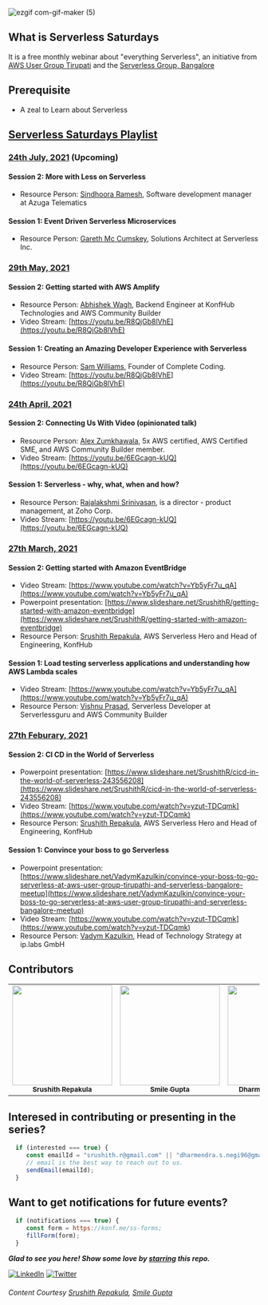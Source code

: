 ![ezgif com-gif-maker (5)](https://user-images.githubusercontent.com/23396903/113184852-54691800-9273-11eb-9c2f-5f3371e8a8e2.gif)


## What is Serverless Saturdays

It is a free monthly webinar about "everything Serverless", an initiative from [AWS User Group Tirupati](https://www.meetup.com/aws-user-group-tirupati) and the [Serverless Group, Bangalore](https://www.meetup.com/Serverless-Bangalore)


## Prerequisite
   - A zeal to Learn about Serverless 

##  [Serverless Saturdays Playlist](https://www.youtube.com/playlist?list=PLG1Jgal0l0oh7bOEOIZEMz4z8qu_-Jn4x)

### [24th July, 2021](https://www.meetup.com/aws-user-group-tirupati/events/279168349/) (Upcoming)

#### Session 2:  More with Less on Serverless
   - Resource Person: [Sindhoora Ramesh](https://www.linkedin.com/in/sindhoora-ramesh-016b119/), Software development manager at Azuga Telematics

#### Session 1: Event Driven Serverless Microservices
   - Resource Person: [Gareth Mc Cumskey](https://www.linkedin.com/in/garethmcc/), Solutions Architect at Serverless Inc.
   
### [29th May, 2021](https://www.meetup.com/aws-user-group-tirupati/events/278157160/)

#### Session 2:  Getting started with AWS Amplify
   - Resource Person: [Abhishek Wagh](https://twitter.com/I_AM_Abhishek07), Backend Engineer at KonfHub Technologies and AWS Community Builder
   - Video Stream: [https://youtu.be/R8QjGb8lVhE](https://youtu.be/R8QjGb8lVhE)

#### Session 1: Creating an Amazing Developer Experience with Serverless
   - Resource Person: [Sam Williams](https://www.linkedin.com/in/sam-williams-61066a43/), Founder of Complete Coding.
   - Video Stream: [https://youtu.be/R8QjGb8lVhE](https://youtu.be/R8QjGb8lVhE)

### [24th April, 2021](https://www.meetup.com/aws-user-group-tirupati/events/277192779/)

#### Session 2:  Connecting Us With Video (opinionated talk)
   - Resource Person: [Alex Zumkhawala](https://twitter.com/spicykey/), 5x AWS certified, AWS Certified SME, and AWS Community Builder member.
   - Video Stream: [https://youtu.be/6EGcagn-kUQ](https://youtu.be/6EGcagn-kUQ)

#### Session 1: Serverless - why, what, when and how?
   - Resource Person: [Rajalakshmi Srinivasan](https://www.linkedin.com/in/raji-zoho/), is a director - product management, at Zoho Corp.
   - Video Stream: [https://youtu.be/6EGcagn-kUQ](https://youtu.be/6EGcagn-kUQ)

### [27th March, 2021](https://www.meetup.com/aws-user-group-tirupati/events/276845581/)

#### Session 2: Getting started with Amazon EventBridge
   - Video Stream: [https://www.youtube.com/watch?v=Yb5yFr7u_qA](https://www.youtube.com/watch?v=Yb5yFr7u_qA)
   - Powerpoint presentation: [https://www.slideshare.net/SrushithR/getting-started-with-amazon-eventbridge](https://www.slideshare.net/SrushithR/getting-started-with-amazon-eventbridge)
   - Resource Person: [Srushith Repakula](https://twitter.com/SrushithR), AWS Serverless Hero and Head of Engineering, KonfHub

#### Session 1: Load testing serverless applications and understanding how AWS Lambda scales
   - Video Stream: [https://www.youtube.com/watch?v=Yb5yFr7u_qA](https://www.youtube.com/watch?v=Yb5yFr7u_qA)
   - Resource Person: [Vishnu Prasad](https://www.linkedin.com/in/vishnu-prasad-a2490b91/), Serverless Developer at Serverlessguru and AWS Community Builder


### [27th Feburary, 2021](https://www.meetup.com/aws-user-group-tirupati/events/276145164/)

#### Session 2: CI CD in the World of Serverless
   - Powerpoint presentation: [https://www.slideshare.net/SrushithR/cicd-in-the-world-of-serverless-243556208](https://www.slideshare.net/SrushithR/cicd-in-the-world-of-serverless-243556208)
   - Video Stream: [https://www.youtube.com/watch?v=yzut-TDCqmk](https://www.youtube.com/watch?v=yzut-TDCqmk)
   - Resource Person: [Srushith Repakula](https://twitter.com/SrushithR), AWS Serverless Hero and Head of Engineering, KonfHub

#### Session 1: Convince your boss to go Serverless
   - Powerpoint presentation: [https://www.slideshare.net/VadymKazulkin/convince-your-boss-to-go-serverless-at-aws-user-group-tirupathi-and-serverless-bangalore-meetup](https://www.slideshare.net/VadymKazulkin/convince-your-boss-to-go-serverless-at-aws-user-group-tirupathi-and-serverless-bangalore-meetup)
   - Video Stream: [https://www.youtube.com/watch?v=yzut-TDCqmk](https://www.youtube.com/watch?v=yzut-TDCqmk)
   - Resource Person: [Vadym Kazulkin](https://twitter.com/VKazulkin), Head of Technology Strategy at ip.labs GmbH

## Contributors
                                                                                                                                   


<table align="center">
  <tr>
    <td align="center"><a href="https://www.linkedin.com/in/srushith/"><img src="https://pbs.twimg.com/profile_images/797038160601452544/woWQIZCB_400x400.jpg" width="200px;" alt=""/><br /><sub><b>Srushith Repakula</b></sub></a></td> 
         <td align="center"><a href="https://www.linkedin.com/in/smilegupta/"><img src="https://pbs.twimg.com/profile_images/1427544954071437318/YgGGPICC_400x400.jpg" width="200px;" alt=""/><br /><sub><b>Smile Gupta</b></sub></a></td> 
         <td align="center"><a href="https://www.linkedin.com/in/dharmendra-negi/"><img src="https://pbs.twimg.com/profile_images/1266950041966505984/6NPgMW4z_400x400.jpg" alt="" width="200px;"/><br /><sub><b>Dharmendra Singh Negi</b></sub></a></td> 
         <td align="center"><a href="https://www.linkedin.com/in/kartikahirrao/"><img src="https://media-exp1.licdn.com/dms/image/C5603AQGEKys97olgNQ/profile-displayphoto-shrink_800_800/0/1626074912728?e=1632355200&v=beta&t=bt731Oq7I0ctYGp4utibD1QCp6blLxVjEcGzofMh_78" width="200px;" alt=""/><br /><sub><b>Kartik Ahirrao</b></sub></a></td> 
  </tr>
   </table>


## Interesed in contributing or presenting in the series?

```javascript
  if (interested === true) {
     const emailId = "srushith.r@gmail.com" || "dharmendra.s.negi96@gmail.com" || "guptamiley3012@gmail.com";
     // email is the best way to reach out to us.
     sendEmail(emailId);
  }
```

## Want to get notifications for future events?

```javascript
  if (notifications === true) {
     const form = https://konf.me/ss-forms;
     fillForm(form);
  }
```

***Glad to see you here! Show some love by [starring](https://github.com/smilegupta/https://github.com/smilegupta/Serverless-Saturdays) this repo.***

[![LinkedIn](https://img.shields.io/static/v1.svg?label=connect&message=@srushith&color=grey&logo=linkedin&style=flat&logoColor=white&colorA=blue)](https://www.linkedin.com/in/srushith/) [![Twitter](https://img.shields.io/static/v1.svg?label=connect&message=@srushithr&color=grey&logo=twitter&style=flat&logoColor=white&colorA=blue)](https://twitter.com/srushithr)


###### Content Courtesy [Srushith Repakula](https://github.com/SrushithR), [Smile Gupta](https://github.com/smilegupta)
